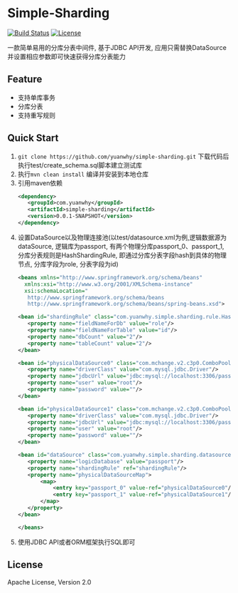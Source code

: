 # Simple-Sharding

[![Build Status](https://travis-ci.org/yuanwhy/simple-sharding.svg?branch=master)](https://travis-ci.org/yuanwhy/simple-sharding)
[![License](https://img.shields.io/badge/license-Apache%202-4EB1BA.svg)](https://www.apache.org/licenses/LICENSE-2.0.html)


一款简单易用的分库分表中间件, 基于JDBC API开发, 应用只需替换DataSource并设置相应参数即可快速获得分库分表能力

## Feature
 * 支持单库事务
 * 分库分表
 * 支持重写规则

## Quick Start

1. `git clone https://github.com/yuanwhy/simple-sharding.git`
   下载代码后执行test/create_schema.sql脚本建立测试库
2. 执行`mvn clean install` 编译并安装到本地仓库
3. 引用maven依赖
   ```xml
   <dependency>
      <groupId>com.yuanwhy</groupId>
      <artifactId>simple-sharding</artifactId>
      <version>0.0.1-SNAPSHOT</version>
   </dependency>
   ```
4. 设置DataSource以及物理连接池(以test/datasource.xml为例,逻辑数据源为dataSource, 逻辑库为passport, 有两个物理分库passport_0、passport_1, 分库分表规则是HashShardingRule, 即通过分库分表字段hash到具体的物理节点, 分库字段为role, 分表字段为id)
   ```xml
   <beans xmlns="http://www.springframework.org/schema/beans"
     xmlns:xsi="http://www.w3.org/2001/XMLSchema-instance"
     xsi:schemaLocation="
      http://www.springframework.org/schema/beans
      http://www.springframework.org/schema/beans/spring-beans.xsd">

   <bean id="shardingRule" class="com.yuanwhy.simple.sharding.rule.HashShardingRule">
      <property name="fieldNameForDb" value="role"/>
      <property name="fieldNameForTable" value="id"/>
      <property name="dbCount" value="2"/>
      <property name="tableCount" value="2"/>
   </bean>

   <bean id="physicalDataSource0" class="com.mchange.v2.c3p0.ComboPooledDataSource">
      <property name="driverClass" value="com.mysql.jdbc.Driver"/>
      <property name="jdbcUrl" value="jdbc:mysql://localhost:3306/passport_0"/>
      <property name="user" value="root"/>
      <property name="password" value=""/>
   </bean>

   <bean id="physicalDataSource1" class="com.mchange.v2.c3p0.ComboPooledDataSource">
      <property name="driverClass" value="com.mysql.jdbc.Driver"/>
      <property name="jdbcUrl" value="jdbc:mysql://localhost:3306/passport_1"/>
      <property name="user" value="root"/>
      <property name="password" value=""/>
   </bean>

   <bean id="dataSource" class="com.yuanwhy.simple.sharding.datasource.LogicDataSource">
      <property name="logicDatabase" value="passport"/>
      <property name="shardingRule" ref="shardingRule"/>
      <property name="physicalDataSourceMap">
          <map>
              <entry key="passport_0" value-ref="physicalDataSource0"/>
              <entry key="passport_1" value-ref="physicalDataSource1"/>
          </map>
      </property>
   </bean>

   </beans>

   ```
5. 使用JDBC API或者ORM框架执行SQL即可

## License
Apache License, Version 2.0




